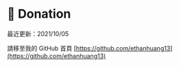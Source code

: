 # 🙏 Donation

最近更新：2021/10/05

請移至我的 GitHub 首頁 [https://github.com/ethanhuang13](https://github.com/ethanhuang13)
